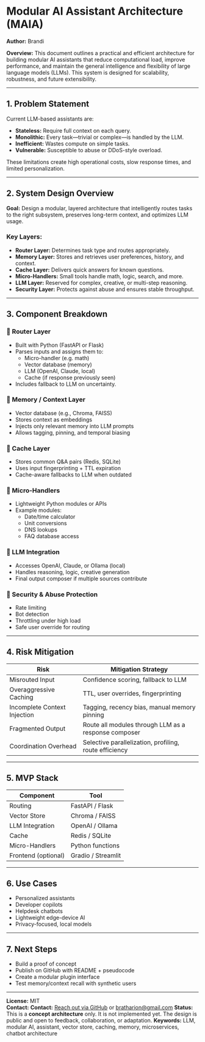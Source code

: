 # Modular AI Assistant Architecture (MAIA)

**Author:** Brandi

**Overview:**
This document outlines a practical and efficient architecture for building modular AI assistants that reduce computational load, improve performance, and maintain the general intelligence and flexibility of large language models (LLMs). This system is designed for scalability, robustness, and future extensibility.

---

## 1. Problem Statement

Current LLM-based assistants are:
- **Stateless:** Require full context on each query.
- **Monolithic:** Every task—trivial or complex—is handled by the LLM.
- **Inefficient:** Wastes compute on simple tasks.
- **Vulnerable:** Susceptible to abuse or DDoS-style overload.

These limitations create high operational costs, slow response times, and limited personalization.

---

## 2. System Design Overview

**Goal:** Design a modular, layered architecture that intelligently routes tasks to the right subsystem, preserves long-term context, and optimizes LLM usage.

### Key Layers:
- **Router Layer:** Determines task type and routes appropriately.
- **Memory Layer:** Stores and retrieves user preferences, history, and context.
- **Cache Layer:** Delivers quick answers for known questions.
- **Micro-Handlers:** Small tools handle math, logic, search, and more.
- **LLM Layer:** Reserved for complex, creative, or multi-step reasoning.
- **Security Layer:** Protects against abuse and ensures stable throughput.

---

## 3. Component Breakdown

### 🔹 Router Layer
- Built with Python (FastAPI or Flask)
- Parses inputs and assigns them to:
  - Micro-handler (e.g. math)
  - Vector database (memory)
  - LLM (OpenAI, Claude, local)
  - Cache (if response previously seen)
- Includes fallback to LLM on uncertainty.

### 🔹 Memory / Context Layer
- Vector database (e.g., Chroma, FAISS)
- Stores context as embeddings
- Injects only relevant memory into LLM prompts
- Allows tagging, pinning, and temporal biasing

### 🔹 Cache Layer
- Stores common Q&A pairs (Redis, SQLite)
- Uses input fingerprinting + TTL expiration
- Cache-aware fallbacks to LLM when outdated

### 🔹 Micro-Handlers
- Lightweight Python modules or APIs
- Example modules:
  - Date/time calculator
  - Unit conversions
  - DNS lookups
  - FAQ database access

### 🔹 LLM Integration
- Accesses OpenAI, Claude, or Ollama (local)
- Handles reasoning, logic, creative generation
- Final output composer if multiple sources contribute

### 🔹 Security & Abuse Protection
- Rate limiting
- Bot detection
- Throttling under high load
- Safe user override for routing

---

## 4. Risk Mitigation

| Risk                        | Mitigation Strategy                                       |
|-----------------------------|-----------------------------------------------------------|
| Misrouted Input             | Confidence scoring, fallback to LLM                      |
| Overaggressive Caching      | TTL, user overrides, fingerprinting                      |
| Incomplete Context Injection| Tagging, recency bias, manual memory pinning             |
| Fragmented Output           | Route all modules through LLM as a response composer     |
| Coordination Overhead       | Selective parallelization, profiling, route efficiency   |

---

## 5. MVP Stack

| Component          | Tool               |
|--------------------|--------------------|
| Routing            | FastAPI / Flask    |
| Vector Store       | Chroma / FAISS     |
| LLM Integration    | OpenAI / Ollama    |
| Cache              | Redis / SQLite     |
| Micro-Handlers     | Python functions   |
| Frontend (optional)| Gradio / Streamlit |

---

## 6. Use Cases
- Personalized assistants
- Developer copilots
- Helpdesk chatbots
- Lightweight edge-device AI
- Privacy-focused, local models

---

## 7. Next Steps
- Build a proof of concept
- Publish on GitHub with README + pseudocode
- Create a modular plugin interface
- Test memory/context recall with synthetic users

---

**License:** MIT  
**Contact:** **Contact:** [Reach out via GitHub](https://github.com/Bratharion/modular-ai-assistant/issues) or bratharion@gmail.com
**Status:** This is a **concept architecture** only. It is not implemented yet. The design is public and open to feedback, collaboration, or adaptation.
**Keywords:** LLM, modular AI, assistant, vector store, caching, memory, microservices, chatbot architecture
